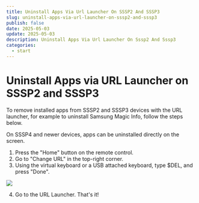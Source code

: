 ```yaml
---
title: Uninstall Apps Via Url Launcher On SSSP2 And SSSP3
slug: uninstall-apps-via-url-launcher-on-sssp2-and-sssp3
publish: false
date: 2025-05-03
update: 2025-05-03
description: Uninstall Apps Via Url Launcher On Sssp2 And Sssp3
categories:
  - start
---
```


Uninstall Apps via URL Launcher on SSSP2 and SSSP3
==================================================

To remove installed apps from SSSP2 and SSSP3 devices with the URL launcher, for example to uninstall Samsung Magic Info, follow the steps below.

On SSSP4 and newer devices, apps can be uninstalled directly on the screen.

1. Press the "Home" button on the remote control.
2. Go to "Change URL" in the top-right corner.
3. Using the virtual keyboard or a USB attached keyboard, type $DEL, and press "Done".

![](https://static.helpjuice.com/helpjuice_production/uploads/upload/image/23821/direct/1731442964923/uninstall-samsung-magic-info_1.jpeg)

4. Go to the URL Launcher. That's it!
